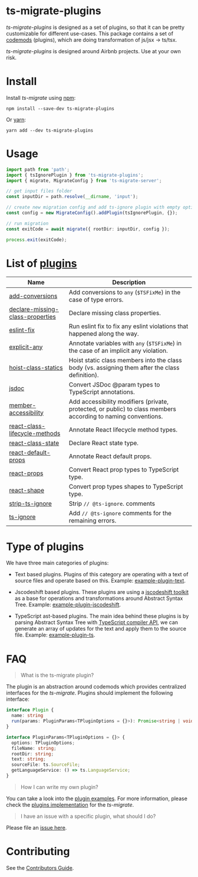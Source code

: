 # ts-migrate-plugins

*ts-migrate-plugins* is designed as a set of plugins, so that it can be pretty customizable for different use-cases.
This package contains a set of [codemods](https://medium.com/@cpojer/effective-javascript-codemods-5a6686bb46fb) (plugins), which are doing transformation of js/jsx -> ts/tsx.

*ts-migrate-plugins* is designed around Airbnb projects. Use at your own risk.


# Install

Install *ts-migrate* using [npm](https://www.npmjs.com):

`npm install --save-dev ts-migrate-plugins`

Or [yarn](https://yarnpkg.com):

`yarn add --dev ts-migrate-plugins`


# Usage

```typescript
import path from 'path';
import { tsIgnorePlugin } from 'ts-migrate-plugins';
import { migrate, MigrateConfig } from 'ts-migrate-server';

// get input files folder
const inputDir = path.resolve(__dirname, 'input');

// create new migration config and add ts-ignore plugin with empty options
const config = new MigrateConfig().addPlugin(tsIgnorePlugin, {});

// run migration
const exitCode = await migrate({ rootDir: inputDir, config });

process.exit(exitCode);
```

# List of [plugins](https://github.com/airbnb/ts-migrate/blob/master/packages/ts-migrate-plugins/src)

| Name | Description |
| ---- | ----------- |
| [add-conversions](https://github.com/airbnb/ts-migrate/blob/master/packages/ts-migrate-plugins/src/plugins/add-conversions.ts) | Add conversions to `any` (`$TSFixMe`) in the case of type errors. |
| [declare-missing-class-properties](https://github.com/airbnb/ts-migrate/blob/master/packages/ts-migrate-plugins/src/plugins/declare-missing-class-properties.ts) | Declare missing class properties. |
| [eslint-fix](https://github.com/airbnb/ts-migrate/blob/master/packages/ts-migrate-plugins/src/plugins/eslint-fix.ts) | Run eslint fix to fix any eslint violations that happened along the way. |
| [explicit-any](https://github.com/airbnb/ts-migrate/blob/master/packages/ts-migrate-plugins/src/plugins/explicit-any.ts) | Annotate variables with `any` (`$TSFixMe`) in the case of an implicit any violation. |
| [hoist-class-statics](https://github.com/airbnb/ts-migrate/blob/master/packages/ts-migrate-plugins/src/plugins/hoist-class-statics.ts) | Hoist static class members into the class body (vs. assigning them after the class definition). |
| [jsdoc](https://github.com/airbnb/ts-migrate/blob/master/packages/ts-migrate-plugins/src/plugins/jsdoc.ts) | Convert JSDoc @param types to TypeScript annotations. |
| [member-accessibility](https://github.com/airbnb/ts-migrate/blob/master/packages/ts-migrate-plugins/src/plugins/member-accessibility.ts) | Add accessibility modifiers (private, protected, or public) to class members according to naming conventions. |
| [react-class-lifecycle-methods](https://github.com/airbnb/ts-migrate/blob/master/packages/ts-migrate-plugins/src/plugins/react-class-lifecycle-methods.ts) | Annotate React lifecycle method types. |
| [react-class-state](https://github.com/airbnb/ts-migrate/blob/master/packages/ts-migrate-plugins/src/plugins/react-class-state.ts) | Declare React state type. |
| [react-default-props](https://github.com/airbnb/ts-migrate/blob/master/packages/ts-migrate-plugins/src/plugins/react-default-props.ts) | Annotate React default props. |
| [react-props](https://github.com/airbnb/ts-migrate/blob/master/packages/ts-migrate-plugins/src/plugins/react-props.ts) | Convert React prop types to TypeScript type. |
| [react-shape](https://github.com/airbnb/ts-migrate/blob/master/packages/ts-migrate-plugins/src/plugins/react-shape.ts) | Convert prop types shapes to TypeScript type. |
| [strip-ts-ignore](https://github.com/airbnb/ts-migrate/blob/master/packages/ts-migrate-plugins/src/plugins/strip-ts-ignore.ts) | Strip `// @ts-ignore`. comments |
| [ts-ignore](https://github.com/airbnb/ts-migrate/blob/master/packages/ts-migrate-plugins/src/plugins/ts-ignore.ts) | Add `// @ts-ignore` comments for the remaining errors. |


# Type of plugins

We have three main categories of plugins:

- Text based plugins. Plugins of this category are operating with a text of source files and operate based on this.  Example: [example-plugin-text](https://github.com/airbnb/ts-migrate/blob/master/packages/ts-migrate-example/src/example-plugin-text.ts).

- Jscodeshift based plugins. These plugins are using a [jscodeshift toolkit](https://github.com/facebook/jscodeshift) as a base for operations and transformations around Abstract Syntax Tree. Example: [example-plugin-jscodeshift](https://github.com/airbnb/ts-migrate/blob/master/packages/ts-migrate-example/src/example-plugin-jscodeshift.ts).

- TypeScript ast-based plugins. The main idea behind these plugins is by parsing Abstract Syntax Tree with [TypeScript compiler API](https://github.com/microsoft/TypeScript/wiki/Using-the-Compiler-API), we can generate an array of updates for the text and apply them to the source file. Example: [example-plugin-ts](https://github.com/airbnb/ts-migrate/blob/master/packages/ts-migrate-example/src/example-plugin-ts.ts).


# FAQ

> What is the ts-migrate plugin?

The plugin is an abstraction around codemods which provides centralized interfaces for the *ts-migrate*. Plugins should implement the following interface:

```typescript
interface Plugin {
  name: string
  run(params: PluginParams<TPluginOptions = {}>): Promise<string | void> | string | void
}

interface PluginParams<TPluginOptions = {}> {
  options: TPluginOptions;
  fileName: string;
  rootDir: string;
  text: string;
  sourceFile: ts.SourceFile;
  getLanguageService: () => ts.LanguageService;
}
```


> How I can write my own plugin?

You can take a look into the [plugin examples](https://github.com/airbnb/ts-migrate/blob/master/packages/ts-migrate-example/src).
For more information, please check the [plugins implementation](https://github.com/airbnb/ts-migrate/tree/master/packages/ts-migrate-plugins/src/plugins) for the *ts-migrate*.


> I have an issue with a specific plugin, what should I do?

Please file an [issue here](https://github.com/airbnb/ts-migrate/issues/new).


# Contributing

See the [Contributors Guide](https://github.com/airbnb/ts-migrate/blob/master/CONTRIBUTING.md).
